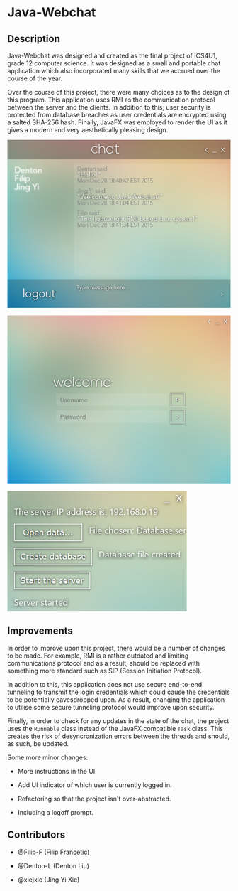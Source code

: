 # Java-Webchat

## Description

Java-Webchat was designed and created as the final project of ICS4U1, grade 12 computer science. It was designed as a small and portable chat application which also incorporated many skills that we accrued over the course of the year.

Over the course of this project, there were many choices as to the design of this program. This application uses RMI as the communication protocol between the server and the clients. In addition to this, user security is protected from database breaches as user credentials are encrypted using a salted SHA-256 hash. Finally, JavaFX was employed to render the UI as it gives a modern and very aesthetically pleasing design.

![Image of Chat Interface](/DemoImages/chatting.png)

![Image of Login Interface](/DemoImages/login.png)

![Image of Server Interface](/DemoImages/server.png)

## Improvements

In order to improve upon this project, there would be a number of changes to be made. For example, RMI is a rather outdated and limiting communications protocol and as a result, should be replaced with something more standard such as SIP (Session Initiation Protocol).

In addition to this, this application does not use secure end-to-end tunneling to transmit the login credentials which could cause the credentials to be potentially eavesdropped upon. As a result, changing the application to utilise some secure tunneling protocol would improve upon security.

Finally, in order to check for any updates in the state of the chat, the project uses the `Runnable` class instead of the JavaFX compatible `Task` class. This creates the risk of desyncronization errors between the threads and should, as such, be updated.

Some more minor changes:

* More instructions in the UI.

* Add UI indicator of which user is currently logged in.

* Refactoring so that the project isn't over-abstracted.

* Including a logoff prompt.

## Contributors

* @Filip-F (Filip Francetic)

* @Denton-L (Denton Liu)

* @xiejxie (Jing Yi Xie)
